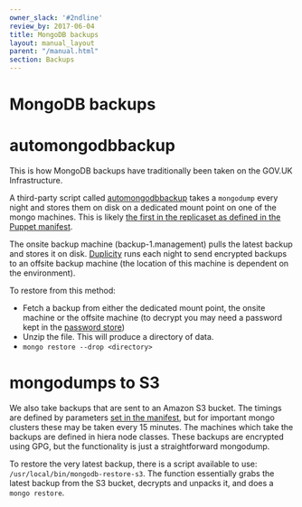 ```yaml
---
owner_slack: '#2ndline'
review_by: 2017-06-04
title: MongoDB backups
layout: manual_layout
parent: "/manual.html"
section: Backups
---
```


# MongoDB backups

# automongodbbackup

This is how MongoDB backups have traditionally been taken on the GOV.UK Infrastructure.

A third-party script called [automongodbbackup](https://github.com/micahwedemeyer/automongobackup) takes a `mongodump` every night and stores them on disk
on a dedicated mount point on one of the mongo machines. This is likely [the first in the replicaset as defined in the Puppet manifest](https://github.com/alphagov/govuk-puppet/blob/master/modules/mongodb/manifests/backup.pp#L40-L44).

The onsite backup machine (backup-1.management) pulls the latest backup and stores it on disk. [Duplicity](http://duplicity.nongnu.org/)
runs each night to send encrypted backups to an offsite backup machine (the location of this machine is dependent on the environment).

To restore from this method:

 - Fetch a backup from either the dedicated mount point, the onsite machine or the offsite machine (to decrypt you may need a password kept
  in the [password store](https://github.gds/gds/deployment/tree/master/pass))
 - Unzip the file. This will produce a directory of data.
 - `mongo restore --drop <directory>`

# mongodumps to S3

We also take backups that are sent to an Amazon S3 bucket. The timings are defined by parameters [set in the manifest](https://github.com/alphagov/govuk-puppet/blob/master/modules/mongodb/manifests/s3backup/cron.pp),
but for important mongo clusters these may be taken every 15 minutes. The machines which take the backups are defined in hiera node classes.
These backups are encrypted using GPG, but the functionality is just a straightforward mongodump.

To restore the very latest backup, there is a script available to use: `/usr/local/bin/mongodb-restore-s3`. The function essentially grabs the latest backup from the S3 bucket, decrypts and unpacks it, and does a `mongo restore`.
